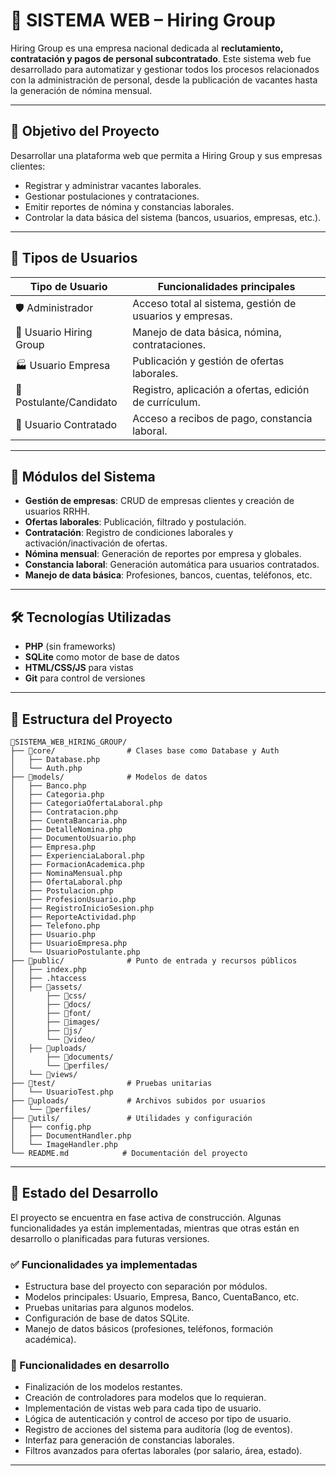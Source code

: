 # 🧠 SISTEMA WEB – Hiring Group

Hiring Group es una empresa nacional dedicada al **reclutamiento, contratación y pagos de personal subcontratado**. Este sistema web fue desarrollado para automatizar y gestionar todos los procesos relacionados con la administración de personal, desde la publicación de vacantes hasta la generación de nómina mensual.

---

## 📌 Objetivo del Proyecto

Desarrollar una plataforma web que permita a Hiring Group y sus empresas clientes:

- Registrar y administrar vacantes laborales.
- Gestionar postulaciones y contrataciones.
- Emitir reportes de nómina y constancias laborales.
- Controlar la data básica del sistema (bancos, usuarios, empresas, etc.).

---

## 👥 Tipos de Usuarios

| Tipo de Usuario         | Funcionalidades principales                                         |
|------------------------ |--------------------------------------------------------------------|
| 🛡️ Administrador        | Acceso total al sistema, gestión de usuarios y empresas.            |
| 🏢 Usuario Hiring Group | Manejo de data básica, nómina, contrataciones.                     |
| 🏭 Usuario Empresa      | Publicación y gestión de ofertas laborales.                         |
| 👤 Postulante/Candidato | Registro, aplicación a ofertas, edición de currículum.              |
| 👷 Usuario Contratado   | Acceso a recibos de pago, constancia laboral.                       |

---

## 🧩 Módulos del Sistema

- **Gestión de empresas**: CRUD de empresas clientes y creación de usuarios RRHH.
- **Ofertas laborales**: Publicación, filtrado y postulación.
- **Contratación**: Registro de condiciones laborales y activación/inactivación de ofertas.
- **Nómina mensual**: Generación de reportes por empresa y globales.
- **Constancia laboral**: Generación automática para usuarios contratados.
- **Manejo de data básica**: Profesiones, bancos, cuentas, teléfonos, etc.

---

## 🛠️ Tecnologías Utilizadas

- **PHP** (sin frameworks)
- **SQLite** como motor de base de datos
- **HTML/CSS/JS** para vistas
- **Git** para control de versiones

---

## 📁 Estructura del Proyecto

```plaintext
📁SISTEMA_WEB_HIRING_GROUP/
├── 📁core/                # Clases base como Database y Auth
│   ├── Database.php
│   └── Auth.php
├── 📁models/              # Modelos de datos
│   ├── Banco.php
│   ├── Categoria.php
│   ├── CategoriaOfertaLaboral.php
│   ├── Contratacion.php
│   ├── CuentaBancaria.php
│   ├── DetalleNomina.php
│   ├── DocumentoUsuario.php
│   ├── Empresa.php
│   ├── ExperienciaLaboral.php
│   ├── FormacionAcademica.php
│   ├── NominaMensual.php
│   ├── OfertaLaboral.php
│   ├── Postulacion.php
│   ├── ProfesionUsuario.php
│   ├── RegistroInicioSesion.php
│   ├── ReporteActividad.php
│   ├── Telefono.php
│   ├── Usuario.php
│   ├── UsuarioEmpresa.php
│   └── UsuarioPostulante.php
├── 📁public/              # Punto de entrada y recursos públicos
│   ├── index.php
│   ├── .htaccess
│   ├── 📁assets/
│       ├── 📁css/
│       ├── 📁docs/
│       ├── 📁font/
│       ├── 📁images/
│       ├── 📁js/
│       └── 📁video/
│   ├── 📁uploads/
│       ├── 📁documents/
│       └── 📁perfiles/
│   └── 📁views/
├── 📁test/                # Pruebas unitarias
│   └── UsuarioTest.php
├── 📁uploads/             # Archivos subidos por usuarios
│   └── 📁perfiles/
├── 📁utils/               # Utilidades y configuración
│   ├── config.php
│   ├── DocumentHandler.php
│   └── ImageHandler.php
└── README.md            # Documentación del proyecto
```

---

## 🧱 Estado del Desarrollo
El proyecto se encuentra en fase activa de construcción. Algunas funcionalidades ya están implementadas, mientras que otras están en desarrollo o planificadas para futuras versiones.
### ✅ Funcionalidades ya implementadas
- Estructura base del proyecto con separación por módulos.
- Modelos principales: Usuario, Empresa, Banco, CuentaBanco, etc.
- Pruebas unitarias para algunos modelos.
- Configuración de base de datos SQLite.
- Manejo de datos básicos (profesiones, teléfonos, formación académica).
### 🚧 Funcionalidades en desarrollo
- Finalización de los modelos restantes.
- Creación de controladores para modelos que lo requieran.
- Implementación de vistas web para cada tipo de usuario.
- Lógica de autenticación y control de acceso por tipo de usuario.
- Registro de acciones del sistema para auditoría (log de eventos).
- Interfaz para generación de constancias laborales.
- Filtros avanzados para ofertas laborales (por salario, área, estado).

---




